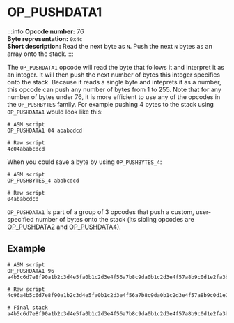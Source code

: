 # OP_PUSHDATA1
:::info
**Opcode number:** 76  
**Byte representation:**  `0x4c`  
**Short description:** Read the next byte as `N`. Push the next `N` bytes as an array onto the stack.
:::

The `OP_PUSHDATA1` opcode will read the byte that follows it and interpret it as an integer. It will then push the next number of bytes this integer specifies onto the stack. Because it reads a single byte and inteprets it as a number, this opcode can push any number of bytes from 1 to 255. Note that for any number of bytes under 76, it is more efficient to use any of the opcodes in the `OP_PUSHBYTES` family. For example pushing 4 bytes to the stack using `OP_PUSHDATA1` would look like this:
```shell
# ASM script
OP_PUSHDATA1 04 ababcdcd

# Raw script
4c04ababcdcd
```

When you could save a byte by using `OP_PUSHBYTES_4`:
```shell
# ASM script
OP_PUSHBYTES_4 ababcdcd

# Raw script
04ababcdcd
```

`OP_PUSHDATA1` is part of a group of 3 opcodes that push a custom, user-specified number of bytes onto the stack (its sibling opcodes are [OP_PUSHDATA2](./OP_PUSHDATA2.md) and [OP_PUSHDATA4](./OP_PUSHDATA4.md)).

## Example
```shell
# ASM script
OP_PUSHDATA1 96 a4b5c6d7e8f90a1b2c3d4e5fa0b1c2d3e4f56a7b8c9da0b1c2d3e4f57a8b9c0d1e2fa3b4c5d6e7f89a0b1c2d3e4fa5b6c7d8e9f01a2b3c4d5e6fa7b8c90d1e2fa4b5c6d7e8f92a3b4c5d2ea4b5c6d7e8f90a1b2c3d4e5fa0b1c2d3e4f56a7b8c9da0b1c2d3e4f57a8b9c0d1e2fa3b4c5d6e7f89a0b1c2d3e4fa5b6c7d8e9f01a2b3c4d5e6fa7b8c90d1e2fa4b5c6d7e8f92a3b4c5d2e

# Raw script
4c96a4b5c6d7e8f90a1b2c3d4e5fa0b1c2d3e4f56a7b8c9da0b1c2d3e4f57a8b9c0d1e2fa3b4c5d6e7f89a0b1c2d3e4fa5b6c7d8e9f01a2b3c4d5e6fa7b8c90d1e2fa4b5c6d7e8f92a3b4c5d2ea4b5c6d7e8f90a1b2c3d4e5fa0b1c2d3e4f56a7b8c9da0b1c2d3e4f57a8b9c0d1e2fa3b4c5d6e7f89a0b1c2d3e4fa5b6c7d8e9f01a2b3c4d5e6fa7b8c90d1e2fa4b5c6d7e8f92a3b4c5d2e

# Final stack
a4b5c6d7e8f90a1b2c3d4e5fa0b1c2d3e4f56a7b8c9da0b1c2d3e4f57a8b9c0d1e2fa3b4c5d6e7f89a0b1c2d3e4fa5b6c7d8e9f01a2b3c4d5e6fa7b8c90d1e2fa4b5c6d7e8f92a3b4c5d2ea4b5c6d7e8f90a1b2c3d4e5fa0b1c2d3e4f56a7b8c9da0b1c2d3e4f57a8b9c0d1e2fa3b4c5d6e7f89a0b1c2d3e4fa5b6c7d8e9f01a2b3c4d5e6fa7b8c90d1e2fa4b5c6d7e8f92a3b4c5d2e
```
